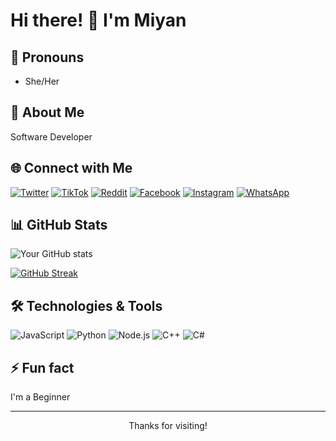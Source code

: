 # Hi there! 👋 I'm Miyan

## 🌈 Pronouns
- She/Her

## 🌟 About Me
Software Developer

## 🌐 Connect with Me

[![Twitter](https://img.shields.io/badge/Twitter-%231DA1F2.svg?style=for-the-badge&logo=Twitter&logoColor=white)](https://twitter.com/miyan0001)
[![TikTok](https://img.shields.io/badge/TikTok-%23000000.svg?style=for-the-badge&logo=TikTok&logoColor=white)](https://tiktok.com/@Miyan0001)
[![Reddit](https://img.shields.io/badge/Reddit-%23FF4500.svg?style=for-the-badge&logo=Reddit&logoColor=white)](https://reddit.com/user/miyan000)
[![Facebook](https://img.shields.io/badge/Facebook-%231877F2.svg?style=for-the-badge&logo=Facebook&logoColor=white)](https://facebook.com/miyan0001)
[![Instagram](https://img.shields.io/badge/Instagram-%23E4405F.svg?style=for-the-badge&logo=Instagram&logoColor=white)](https://instagram.com/miyan0001)
[![WhatsApp](https://img.shields.io/badge/WhatsApp-25D366?style=for-the-badge&logo=whatsapp&logoColor=white)](https://wa.me/6283890667327)

## 📊 GitHub Stats

![Your GitHub stats](https://github-readme-stats.vercel.app/api?username=Miyan0001&show_icons=true&theme=radical)

[![GitHub Streak](https://streak-stats.demolab.com?user=Miyan0001)](https://git.io/streak-stats)

## 🛠️ Technologies & Tools

![JavaScript](https://img.shields.io/badge/-JavaScript-black?style=flat-square&logo=javascript)
![Python](https://img.shields.io/badge/-Python-black?style=flat-square&logo=Python)
![Node.js](https://img.shields.io/badge/-Node.js-black?style=flat-square&logo=Node.js)
![C++](https://img.shields.io/badge/-C++-black?style=flat-square&logo=cplusplus)
![C#](https://img.shields.io/badge/-C%23-black?style=flat-square&logo=csharp)

## ⚡ Fun fact
I'm a Beginner

---
<p align="center">Thanks for visiting!</p>